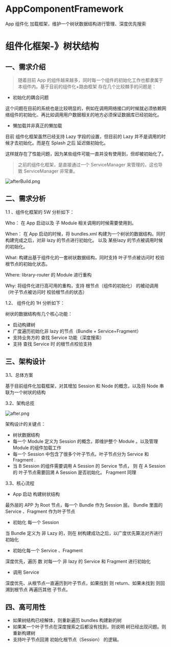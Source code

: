 # AppComponentFramework
App 组件化 加载框架，维护一个树状数据结构进行管理、深度优先搜索


# 组件化框架-》树状结构

## 一、需求介绍

> 随着目前 App 的组件越来越多，同时每一个组件的初始化工作也都隶属于本组件内。基于目前的组件化+路由框架 存在几个比较棘手的问题是：
> 

* 初始化的耦合问题

这个问题在目前的系统也是比较明显的，例如在调用网络接口的时候就必须依赖网络组件的初始化、再比如调用用户数据相关的地方必须保证数据库已经初始化。

* 懒加载并非真正的懒加载

目前 组件化框架虽然已经支持 Lazy 字段的设置，但目前的 Lazy 并不是调用的时候才去初始化。而是在 Splash 之后 延迟做初始化。

这样就存在了性能问题，因为某些组件可能一直并没有使用到，但却被初始化了。

> 之前的组件化框架，是直接通过一个 ServiceManager 来管理的，这也导致 ServiceManager 非常重。

![afterBuild.png](https://wt-box.worktile.com/public/fbf8edf8-8d51-413d-85bb-11baab1968d7)


## 二、需求分析

1.1 、组件化框架的 5W 分析如下：

Who： 在 App 启动以及 子 Module 相关调用的时候需要使用到。

When： 在 App 启动的时候，将 bundles.xml 构建为一个树状的数据结构。同时构建完成之后，对非 lazy 的节点进行初始化。 以及 某些lazy 的节点被调用时候的初始化。

What: 构建出基于组件化的一套树状数据结构，同时支持 叶子节点被访问时 校验根节点的初始化状态。

Where: library-router 的 Module 进行重构

Why: 将组件化进行高可用的重构，支持 根节点（组件的初始化） 的被动调用（叶子节点被访问时 校验根节点的状态）

1.2、 组件化的 1H 分析如下：

树状的数据结构有几个核心功能：

* 启动构建树
* 广度遍历初始化非 lazy 的节点（Bundle + Service+Fragment）
* 支持业务方的 查找 Service 功能（深度搜索）
* 支持 查找 Service 时 的根节点校验支持


## 三、架构设计

3.1、总体方案

基于目前组件化加载框架，对其增加 Session 和 Node 的概念，以及将 Node 串联为一个树状的结构

3.2、架构总揽

![after.png](https://wt-box.worktile.com/public/cb7d6a7b-eba0-41a9-9f91-b9330fd765a6)



架构设计的关键点：

* 树状数据结构
* 每一个 Module 定义为 Session 的概念，即维护整个 Module 。以及管理 Module 的组件加载工作
* 每一个 Session 中包含了很多个叶子节点。叶子节点分为 Service 和 Fragment .
* 当 B Session 的组件需要调用 A Session 的 Service 节点， 则 在 A Session 的 叶子节点需要回溯 A Session 是否初始化。 Fragment 同理

3.3、核心流程

*  App 启动 构建树状结构

最外层的 APP 为 Root 节点，每一个 Bundle 作为 Session 层。 Bundle 里面的 Service 、Fragment 作为叶子节点

* 初始化 每一个 Session

当 Bundle 定义为 非 Lazy 的，则在 树构建成功之后，以广度优先算法对齐进行初始化

* 初始化每一个 Service 、Fragment

深度优先，遍历 数 对每一个 非 lazy  的 Service 和 Fragment 进行初始化

* 调用 Service 

深度优先、从根节点一直遍历到叶子节点，如果找到 则 return、如果未找到 则回溯到根节点 再遍历其他 子节点。

## 四、高可用性

* 如果树结构已经解体，则重新遍历 bundles 构建新的树
* 如果某一个叶子节点在深度搜索之后都没有找到，则说明 树已经出现问题。则重新构建树
* 支持叶子节点回溯 初始化根节点（Session） 的逻辑。